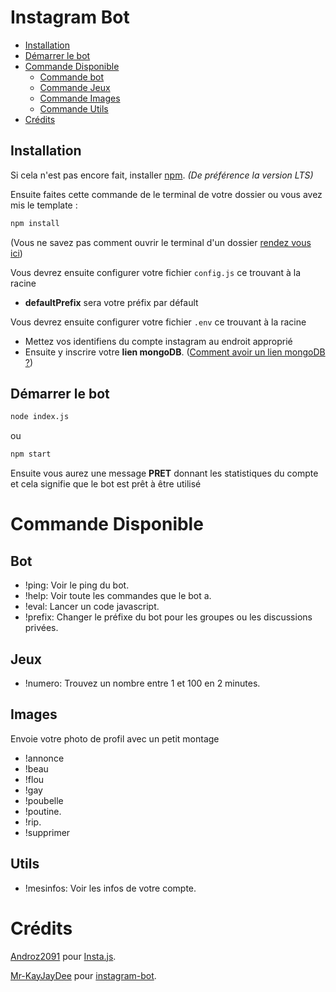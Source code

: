 # Instagram Bot

-    [Installation](#Installation)
-    [Démarrer le bot](#Démarrer-le-bot)
-    [Commande Disponible](#Commande-Disponible)
     -    [Commande bot](#Bot)
     -    [Commande Jeux](#Jeux)
     -    [Commande Images](#Images)
     -    [Commande Utils](#Utils)
-    [Crédits](#Crédits)

## Installation

Si cela n'est pas encore fait, installer [npm](https://nodejs.org/fr/). *(De préférence la version LTS)*

Ensuite faites cette commande de le terminal de votre dossier ou vous avez mis le template :

```javascript
npm install
```
(Vous ne savez pas comment ouvrir le terminal d'un dossier [rendez vous ici](https://github.com/TheHuman00/bot-insta-template/blob/master/TERMINAL.md))

Vous devrez ensuite configurer votre fichier `config.js` ce trouvant à la racine
- **defaultPrefix** sera votre préfix par défault


Vous devrez ensuite configurer votre fichier `.env` ce trouvant à la racine
- Mettez vos identifiens du compte instagram au endroit approprié
- Ensuite y inscrire votre **lien mongoDB**. ([Comment avoir un lien mongoDB ?](https://github.com/TheHuman00/bot-insta-template/blob/master/MONGODB.md))


## Démarrer le bot

```bash
node index.js
```
ou
```bash
npm start
```
Ensuite vous aurez une message **PRET** donnant les statistiques du compte et cela signifie que le bot est prêt à être utilisé



# Commande Disponible

## Bot
- !ping: Voir le ping du bot.
- !help: Voir toute les commandes que le bot a.
- !eval: Lancer un code javascript.
- !prefix: Changer le préfixe du bot pour les groupes ou les discussions privées.

## Jeux
- !numero: Trouvez un nombre entre 1 et 100 en 2 minutes.

## Images 
Envoie votre photo de profil avec un petit montage

- !annonce
- !beau
- !flou
- !gay
- !poubelle
- !poutine.
- !rip.
- !supprimer

## Utils
- !mesinfos: Voir les infos de votre compte.


# Crédits

[Androz2091](https://github.com/Androz2091) pour [Insta.js](https://github.com/Androz2091/insta.js).

[Mr-KayJayDee](https://github.com/Mr-KayJayDee/) pour [instagram-bot](https://github.com/Mr-KayJayDee/instagram-bot).